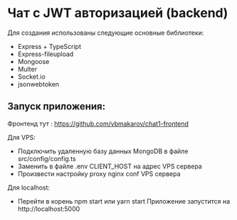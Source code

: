 # Чат с JWT авторизацией (backend)

Для создания использованы следующие основные библиотеки:
+ Express + TypeScript
+ Express-fileupload
+ Mongoose
+ Multer
+ Socket.io
+ jsonwebtoken

## Запуск приложения:
Фронтенд тут : https://github.com/vbmakarov/chat1-frontend

Для VPS:
+ Подключить удаленную базу данных MongoDB в файле src/config/config.ts
+ Заменить в файле .env CLIENT_HOST на адрес VPS сервера
+ Произвести настройку proxy nginx conf VPS сервера

Для localhost:
+ Перейти в корень npm start или yarn start
Приложение запустится на http://localhost:5000
